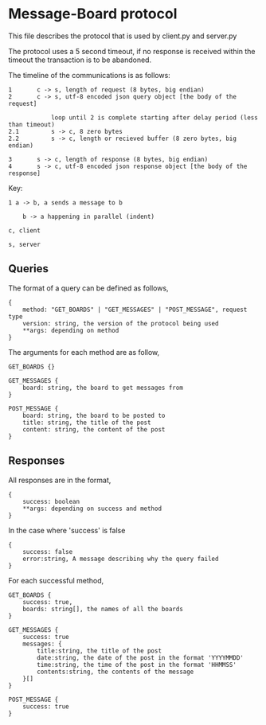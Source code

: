 # Message-Board protocol
This file describes the protocol that is used by client.py and server.py

The protocol uses a 5 second timeout, if no response is received within the timeout the transaction is to be abandoned.

The timeline of the communications is as follows:

    1       c -> s, length of request (8 bytes, big endian)
    2       c -> s, utf-8 encoded json query object [the body of the request]
    
                loop until 2 is complete starting after delay period (less than timeout)
    2.1         s -> c, 8 zero bytes
    2.2         s -> c, length or recieved buffer (8 zero bytes, big endian)
                 
    3       s -> c, length of response (8 bytes, big endian)
    4       s -> c, utf-8 encoded json response object [the body of the response]
    
Key:

    1 a -> b, a sends a message to b
    
        b -> a happening in parallel (indent) 
        
    c, client
    
    s, server

## Queries

The format of a query can be defined as follows,

    {
        method: "GET_BOARDS" | "GET_MESSAGES" | "POST_MESSAGE", request type
        version: string, the version of the protocol being used
        **args: depending on method
    }

The arguments for each method are as follow,

    GET_BOARDS {}
    
    GET_MESSAGES {
        board: string, the board to get messages from
    }
    
    POST_MESSAGE {
        board: string, the board to be posted to
        title: string, the title of the post
        content: string, the content of the post
    }

## Responses

All responses are in the format,

    {
        success: boolean
        **args: depending on success and method
    }

In the case where 'success' is false

    {
        success: false
        error:string, A message describing why the query failed
    }

For each successful method,

    GET_BOARDS {
        success: true,
        boards: string[], the names of all the boards
    }
    
    GET_MESSAGES {
        success: true
        messages: {
            title:string, the title of the post
            date:string, the date of the post in the format 'YYYYMMDD'
            time:string, the time of the post in the format 'HHMMSS'
            contents:string, the contents of the message
        }[]
    }
    
    POST_MESSAGE {
        success: true
    }